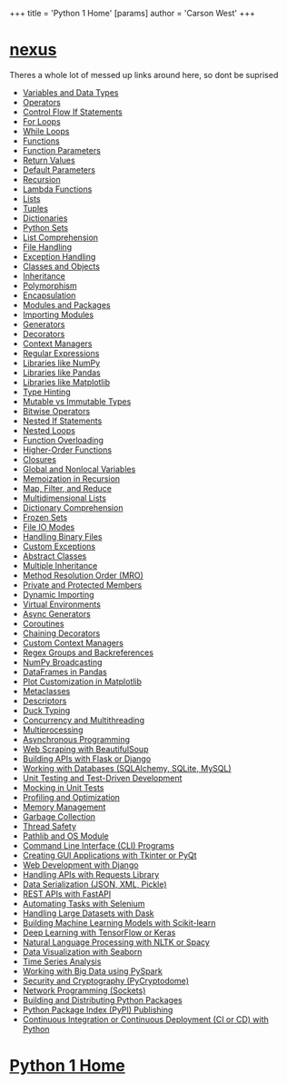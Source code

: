 +++
 title = 'Python 1 Home'
[params]
	author = 'Carson West'
+++
# [nexus](./../nexus/)

Theres a whole lot of messed up links around here, so dont be suprised



 - [Variables and Data Types](./../variables-and-data-types/)
 - [Operators](./../operators/)
 - [Control Flow If Statements](./../control-flow-if-statements/)
 - [For Loops](./../for-loops/)
 - [While Loops](./../while-loops/)
 - [Functions](./../functions/)
 - [Function Parameters](./../function-parameters/)
 - [Return Values](./../return-values/)
 - [Default Parameters](./../default-parameters/)
 - [Recursion](./../recursion/)
- [Lambda Functions](./../lambda-functions/)
 - [Lists](./../lists/)
 - [Tuples](./../tuples/)
 - [Dictionaries](./../dictionaries/)
 - [Python Sets](./../python-sets/)
 - [List Comprehension](./../list-comprehension/)
 - [File Handling](./../file-handling/)
 - [Exception Handling](./../exception-handling/)
 - [Classes and Objects](./../classes-and-objects/)
 - [Inheritance](./../inheritance/)
 - [Polymorphism](./../polymorphism/)
 - [Encapsulation](./../encapsulation/)
 - [Modules and Packages](./../modules-and-packages/)
 - [Importing Modules](./../importing-modules/)
 - [Generators](./../generators/)
 - [Decorators](./../decorators/)
 - [Context Managers](./../context-managers/)
 - [Regular Expressions](./../regular-expressions/)
 - [Libraries like NumPy](./../libraries-like-numpy/)
 - [Libraries like Pandas](./../libraries-like-pandas/)
 - [Libraries like Matplotlib](./../libraries-like-matplotlib/)
 - [Type Hinting](./../type-hinting/)
 - [Mutable vs Immutable Types](./../mutable-vs-immutable-types/)
- [Bitwise Operators](./../bitwise-operators/)
 - [Nested If Statements](./../nested-if-statements/)
 - [Nested Loops](./../nested-loops/)
 - [Function Overloading](./../function-overloading/)
- [Higher-Order Functions](./../higher-order-functions/)
 - [Closures](./../closures/)
 - [Global and Nonlocal Variables](./../global-and-nonlocal-variables/)
- [Memoization in Recursion](./../memoization-in-recursion/)
 - [Map, Filter, and Reduce](./../map-filter-and-reduce/)
- [Multidimensional Lists](./../multidimensional-lists/)
 - [Dictionary Comprehension](./../dictionary-comprehension/)
- [Frozen Sets](./../frozen-sets/)
 - [File IO Modes](./../file-io-modes/)
 - [Handling Binary Files](./../handling-binary-files/)
 - [Custom Exceptions](./../custom-exceptions/)
 - [Abstract Classes](./../abstract-classes/)
- [Multiple Inheritance](./../multiple-inheritance/)
- [Method Resolution Order (MRO)](./../method-resolution-order-(mro)/)
 - [Private and Protected Members](./../private-and-protected-members/)
 - [Dynamic Importing](./../dynamic-importing/)
 - [Virtual Environments](./../virtual-environments/)
- [Async Generators](./../async-generators/)
 - [Coroutines](./../coroutines/)
- [Chaining Decorators](./../chaining-decorators/)
- [Custom Context Managers](./../custom-context-managers/)
 - [Regex Groups and Backreferences](./../regex-groups-and-backreferences/)
 - [NumPy Broadcasting](./../numpy-broadcasting/)
 - [DataFrames in Pandas](./../dataframes-in-pandas/)
 - [Plot Customization in Matplotlib](./../plot-customization-in-matplotlib/)
 - [Metaclasses](./../metaclasses/)
 - [Descriptors](./../descriptors/)
 - [Duck Typing](./../duck-typing/)
 - [Concurrency and Multithreading](./../concurrency-and-multithreading/)
 - [Multiprocessing](./../multiprocessing/)
 - [Asynchronous Programming](./../asynchronous-programming/)
 - [Web Scraping with BeautifulSoup](./../web-scraping-with-beautifulsoup/)
 - [Building APIs with Flask or Django](./../building-apis-with-flask-or-django/)
- [Working with Databases (SQLAlchemy, SQLite, MySQL)](./../working-with-databases-(sqlalchemy-sqlite-mysql)/)
 - [Unit Testing and Test-Driven Development](./../unit-testing-and-test-driven-development/)
 - [Mocking in Unit Tests](./../mocking-in-unit-tests/)
 - [Profiling and Optimization](./../profiling-and-optimization/)
 - [Memory Management](./../memory-management/)
 - [Garbage Collection](./../garbage-collection/)
 - [Thread Safety](./../thread-safety/)
 - [Pathlib and OS Module](./../pathlib-and-os-module/)
- [Command Line Interface (CLI) Programs](./../command-line-interface-(cli)-programs/)
 - [Creating GUI Applications with Tkinter or PyQt](./../creating-gui-applications-with-tkinter-or-pyqt/)
 - [Web Development with Django](./../web-development-with-django/)
 - [Handling APIs with Requests Library](./../handling-apis-with-requests-library/)
- [Data Serialization (JSON, XML, Pickle)](./../data-serialization-(json-xml-pickle)/)
 - [REST APIs with FastAPI](./../rest-apis-with-fastapi/)
 - [Automating Tasks with Selenium](./../automating-tasks-with-selenium/)
 - [Handling Large Datasets with Dask](./../handling-large-datasets-with-dask/)
 - [Building Machine Learning Models with Scikit-learn](./../building-machine-learning-models-with-scikit-learn/)
 - [Deep Learning with TensorFlow or Keras](./../deep-learning-with-tensorflow-or-keras/)
 - [Natural Language Processing with NLTK or Spacy](./../natural-language-processing-with-nltk-or-spacy/)
 - [Data Visualization with Seaborn](./../data-visualization-with-seaborn/)
 - [Time Series Analysis](./../time-series-analysis/)
 - [Working with Big Data using PySpark](./../working-with-big-data-using-pyspark/)
- [Security and Cryptography (PyCryptodome)](./../security-and-cryptography-(pycryptodome)/)
- [Network Programming (Sockets)](./../network-programming-(sockets)/)
 - [Building and Distributing Python Packages](./../building-and-distributing-python-packages/)
- [Python Package Index (PyPI) Publishing](./../python-package-index-(pypi)-publishing/)
- [Continuous Integration or Continuous Deployment (CI or CD) with Python](./../continuous-integration-or-continuous-deployment-(ci-or-cd)-with-python/)
# [Python 1 Home](./../python-1-home/)
